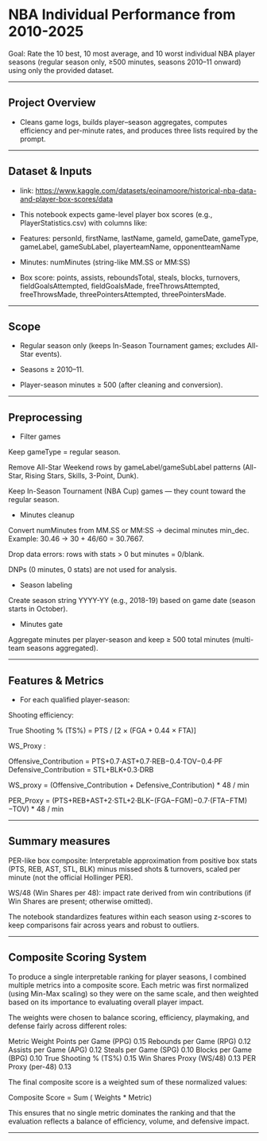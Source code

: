 # NBA Individual Performance from 2010-2025

Goal: Rate the 10 best, 10 most average, and 10 worst individual NBA player seasons (regular season only, ≥500 minutes, seasons 2010–11 onward) using only the provided dataset.

---

## Project Overview

- Cleans game logs, builds player–season aggregates, computes efficiency and per-minute rates, and produces three lists required by the prompt.

---

## Dataset & Inputs

- link: https://www.kaggle.com/datasets/eoinamoore/historical-nba-data-and-player-box-scores/data
- This notebook expects game-level player box scores (e.g., PlayerStatistics.csv) with columns like:

- Features: personId, firstName, lastName, gameId, gameDate, gameType, gameLabel, gameSubLabel, playerteamName, opponentteamName
- Minutes: numMinutes (string-like MM.SS or MM:SS)
- Box score: points, assists, reboundsTotal, steals, blocks, turnovers, fieldGoalsAttempted, fieldGoalsMade, freeThrowsAttempted, freeThrowsMade, threePointersAttempted, threePointersMade.

---

## Scope 

- Regular season only (keeps In-Season Tournament games; excludes All-Star events).

- Seasons ≥ 2010–11.

- Player-season minutes ≥ 500 (after cleaning and conversion).

---
## Preprocessing

- Filter games

Keep gameType = regular season.

Remove All-Star Weekend rows by gameLabel/gameSubLabel patterns (All-Star, Rising Stars, Skills, 3-Point, Dunk).

Keep In-Season Tournament (NBA Cup) games — they count toward the regular season.

- Minutes cleanup

Convert numMinutes from MM.SS or MM:SS → decimal minutes min_dec.
Example: 30.46 → 30 + 46/60 = 30.7667.

Drop data errors: rows with stats > 0 but minutes = 0/blank.

DNPs (0 minutes, 0 stats) are not used for analysis.

- Season labeling

Create season string YYYY-YY (e.g., 2018-19) based on game date (season starts in October).

- Minutes gate

Aggregate minutes per player-season and keep ≥ 500 total minutes (multi-team seasons aggregated).

---

## Features & Metrics

- For each qualified player-season:

Shooting efficiency:

True Shooting % (TS%) = PTS / [2 × (FGA + 0.44 × FTA)]

WS_Proxy :

Offensive_Contribution = PTS+0.7⋅AST+0.7⋅REB−0.4⋅TOV−0.4⋅PF
Defensive_Contribution = STL+BLK+0.3⋅DRB

WS_proxy = (Offensive_Contribution + Defensive_Contribution) * 48 / min

PER_Proxy = ​(PTS+REB+AST+2⋅STL+2⋅BLK−(FGA−FGM)−0.7⋅(FTA−FTM)−TOV) * 48 / min

---

## Summary measures

PER-like box composite: Interpretable approximation from positive box stats (PTS, REB, AST, STL, BLK) minus missed shots & turnovers, scaled per minute (not the official Hollinger PER).

WS/48 (Win Shares per 48): impact rate derived from win contributions (if Win Shares are present; otherwise omitted).

The notebook standardizes features within each season using z-scores to keep comparisons fair across years and robust to outliers.

---

## Composite Scoring System

To produce a single interpretable ranking for player seasons, I combined multiple metrics into a composite score. Each metric was first normalized (using Min-Max scaling) so they were on the same scale, and then weighted based on its importance to evaluating overall player impact.

The weights were chosen to balance scoring, efficiency, playmaking, and defense fairly across different roles:

Metric	Weight
Points per Game (PPG)	0.15
Rebounds per Game (RPG)	0.12
Assists per Game (APG)	0.12
Steals per Game (SPG)	0.10
Blocks per Game (BPG)	0.10
True Shooting % (TS%)	0.15
Win Shares Proxy (WS/48)	0.13
PER Proxy (per-48)	0.13

The final composite score is a weighted sum of these normalized values:

Composite Score = Sum ( Weights * Metric)

This ensures that no single metric dominates the ranking and that the evaluation reflects a balance of efficiency, volume, and defensive impact.

---
